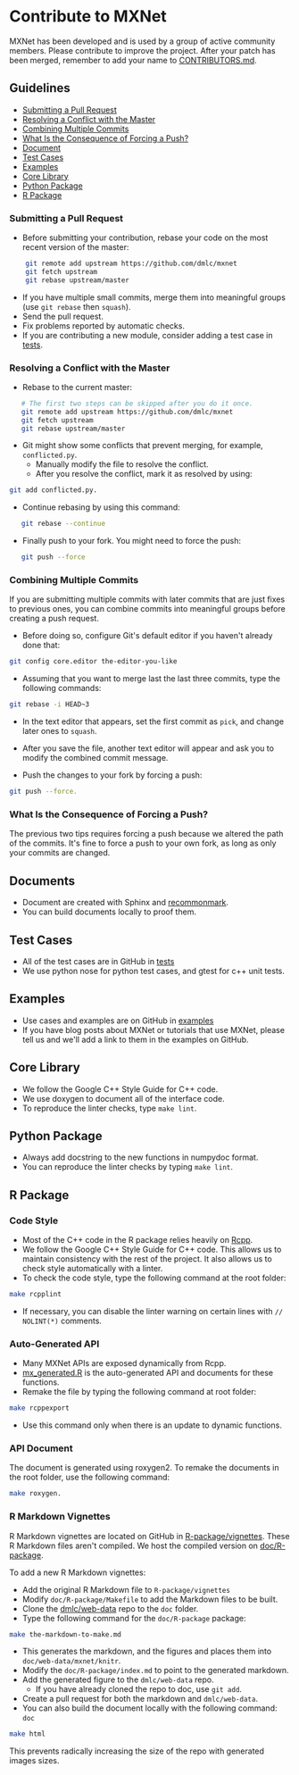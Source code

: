 # Contribute to MXNet

MXNet has been developed and is used by a group of active community members.
Please contribute to improve the project.
After your patch has been merged, remember to add your name to [CONTRIBUTORS.md](https://github.com/dmlc/mxnet/blob/master/CONTRIBUTORS.md).

## Guidelines

* [Submitting a Pull Request](#submitting-a-pull-request)
* [Resolving a Conflict with the Master](#resolving-a-conflict-with-the-master)
* [Combining Multiple Commits](#combining-multiple-commits)
* [What Is the Consequence of Forcing a Push?](#what-is-the-consequence-of-forcing-a-push)
* [Document](#documents)
* [Test Cases](#test-cases)
* [Examples](#examples)
* [Core Library](#core-library)
* [Python Package](#python-package)
* [R Package](#r-package)

### Submitting a Pull Request
* Before submitting your contribution, rebase your code on the most recent version of the master:

```bash
    git remote add upstream https://github.com/dmlc/mxnet
    git fetch upstream
    git rebase upstream/master
```
* If you have multiple small commits,
   merge them into meaningful groups (use ```git rebase``` then ```squash```).
* Send the pull request.
* Fix problems reported by automatic checks.
* If you are contributing a new module, consider adding a test case in [tests](https://github.com/dmlc/mxnet/tree/master/tests).


### Resolving a Conflict with the Master

* Rebase to the current master:

 ```bash
    # The first two steps can be skipped after you do it once.
    git remote add upstream https://github.com/dmlc/mxnet
    git fetch upstream
    git rebase upstream/master
 ```

*  Git might show some conflicts that prevent merging, for example,  ```conflicted.py```.
	* Manually modify the file to resolve the conflict.
	* After you resolve the conflict, mark it as resolved by using: 
 
```bash
git add conflicted.py.
```


* Continue rebasing by using this command:

 ```bash
    git rebase --continue
 ```

* Finally push to your fork. You might need to force the  push:

 ```bash
    git push --force
 ```

### Combining Multiple Commits 
If you are submitting multiple commits with later commits that are just fixes to previous ones, you can combine commits into meaningful groups before creating a push request.


* Before doing so, configure Git's default editor if you haven't already done that:

```bash
git config core.editor the-editor-you-like
```
* Assuming that you want to merge last the last three commits, type the following commands:

```bash
git rebase -i HEAD~3
```

* In the text editor that appears, set the first commit as ```pick```, and change later ones to ```squash```.

* After you save the file, another text editor will appear and ask you to modify the combined commit message.

* Push the changes to your fork by forcing a push:

```bash
git push --force.
```

### What Is the Consequence of Forcing a Push?
The previous two tips requires forcing a push because we altered the path of the commits.
It's fine to force a push to your own fork, as long as only your commits are changed.

## Documents

* Document are created with Sphinx and [recommonmark](http://recommonmark.readthedocs.org/en/latest/).
* You can build documents locally to proof them.

## Test Cases

* All of the test cases are in GitHub in [tests](https://github.com/dmlc/mxnet/tree/master/tests)
* We use python nose for python test cases, and gtest for c++ unit tests.

## Examples

* Use cases and examples are on GitHub in [examples](https://github.com/dmlc/mxnet/tree/master/example)
* If you have blog posts about MXNet or
  tutorials that use MXNet, please tell us and we'll add
  a link to them in the examples on GitHub.

## Core Library

- We follow the Google C++ Style Guide for C++ code.
- We use doxygen to document all of the interface code.
- To reproduce the linter checks, type ```make lint```.

## Python Package

- Always add docstring to the new functions in numpydoc format.
- You can reproduce the linter checks by typing ```make lint```.

## R Package

### Code Style
- Most of the C++ code in the R package relies heavily on [Rcpp](https://github.com/RcppCore/Rcpp).
- We follow the Google C++ Style Guide for C++ code. This allows us to maintain consistency with the rest of the project. It also allows us to check style automatically with a linter.
- To check the code style, type the following command at the root folder:
```bash
make rcpplint
```
- If necessary, you can disable the linter warning on certain lines with ```// NOLINT(*)``` comments.

### Auto-Generated API
- Many MXNet APIs are exposed dynamically from Rcpp.
- [mx_generated.R](R/mx_generated.R) is the auto-generated API and documents for these functions.
- Remake the file by typing the following command at root folder:
```bash
make rcppexport
```
- Use this command only when there is an update to dynamic functions.

### API Document
The document is generated using roxygen2. To remake the documents in the  root folder, use the following command:
```bash
make roxygen.
```

### R Markdown Vignettes
R Markdown vignettes are located on GitHub in [R-package/vignettes](https://github.com/dmlc/mxnet/tree/master/R-package/vignettes).
These R Markdown files aren't compiled. We host the compiled version on [doc/R-package](R-package).

To add a new R Markdown vignettes:

* Add the original R Markdown file to ```R-package/vignettes```
* Modify ```doc/R-package/Makefile``` to add the Markdown files to be built.
* Clone the [dmlc/web-data](https://github.com/dmlc/web-data) repo to  the  ```doc``` folder.
* Type the following command for the ```doc/R-package``` package:
```bash
make the-markdown-to-make.md
```
* This generates the markdown, and the figures and places them into ```doc/web-data/mxnet/knitr```.
* Modify the ```doc/R-package/index.md``` to point to the generated markdown.
* Add the generated figure to the ```dmlc/web-data``` repo.
	* If you have already cloned the repo to doc, use ```git add```.
* Create a pull request for both the markdown  and ```dmlc/web-data```.
* You can also build the document locally with the following command: ```doc```
```bash
make html
```
This prevents radically increasing the size of the repo with generated images sizes.
